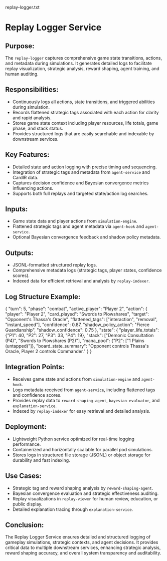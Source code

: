replay-logger.txt

Replay Logger Service
=====================

Purpose:
--------
The `replay-logger` captures comprehensive game state transitions, actions, and metadata during simulations. It generates detailed logs to facilitate replay visualization, strategic analysis, reward shaping, agent training, and human auditing.

Responsibilities:
-----------------
- Continuously logs all actions, state transitions, and triggered abilities during simulation.
- Records flattened strategic tags associated with each action for clarity and rapid analysis.
- Stores game state context including player resources, life totals, game phase, and stack status.
- Provides structured logs that are easily searchable and indexable by downstream services.

Key Features:
-------------
- Detailed state and action logging with precise timing and sequencing.
- Integration of strategic tags and metadata from `agent-service` and CardIR data.
- Captures decision confidence and Bayesian convergence metrics influencing actions.
- Supports both full replays and targeted state/action log searches.

Inputs:
-------
- Game state data and player actions from `simulation-engine`.
- Flattened strategic tags and agent metadata via `agent-hook` and `agent-service`.
- Optional Bayesian convergence feedback and shadow policy metadata.

Outputs:
--------
- JSONL-formatted structured replay logs.
- Comprehensive metadata logs (strategic tags, player states, confidence scores).
- Indexed data for efficient retrieval and analysis by `replay-indexer`.

Log Structure Example:
----------------------
{
  "turn": 5,
  "phase": "combat",
  "active_player": "Player 2",
  "action": {
    "player": "Player 2",
    "card_played": "Swords to Plowshares",
    "target": "Opponent's Thassa's Oracle",
    "flattened_tags": ["interaction", "removal", "instant_speed"],
    "confidence": 0.87,
    "shadow_policy_action": "Fierce Guardianship",
    "shadow_confidence": 0.75
  },
  "state": {
    "player_life_totals": {"P1": 40, "P2": 27, "P3": 33, "P4": 19},
    "stack": ["Demonic Consultation (P4)", "Swords to Plowshares (P2)"],
    "mana_pool": {"P2": ["1 Plains (untapped)"]},
    "board_state_summary": "Opponent controls Thassa's Oracle, Player 2 controls Commander."
  }
}

Integration Points:
-------------------
- Receives game state and actions from `simulation-engine` and `agent-hook`.
- Logs metadata received from `agent-service`, including flattened tags and confidence scores.
- Provides replay data to `reward-shaping-agent`, `bayesian-evaluator`, and `explanation-service`.
- Indexed by `replay-indexer` for easy retrieval and detailed analysis.

Deployment:
-----------
- Lightweight Python service optimized for real-time logging performance.
- Containerized and horizontally scalable for parallel pod simulations.
- Stores logs in structured file storage (JSONL) or object storage for durability and fast indexing.

Use Cases:
----------
- Strategic tag and reward shaping analysis by `reward-shaping-agent`.
- Bayesian convergence evaluation and strategic effectiveness auditing.
- Replay visualizations in `replay-viewer` for human review, education, or public display.
- Detailed explanation tracing through `explanation-service`.

Conclusion:
-----------
The Replay Logger Service ensures detailed and structured logging of gameplay simulations, strategic contexts, and agent decisions. It provides critical data to multiple downstream services, enhancing strategic analysis, reward shaping accuracy, and overall system transparency and auditability.
